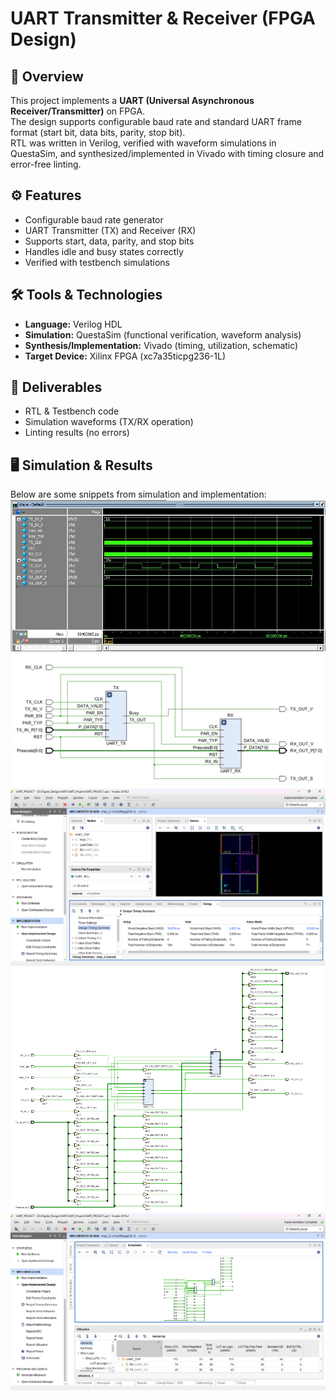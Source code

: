 # UART Transmitter & Receiver (FPGA Design)

## 📖 Overview
This project implements a **UART (Universal Asynchronous Receiver/Transmitter)** on FPGA.  
The design supports configurable baud rate and standard UART frame format (start bit, data bits, parity, stop bit).  
RTL was written in Verilog, verified with waveform simulations in QuestaSim, and synthesized/implemented in Vivado with timing closure and error-free linting.

## ⚙️ Features
- Configurable baud rate generator  
- UART Transmitter (TX) and Receiver (RX)  
- Supports start, data, parity, and stop bits  
- Handles idle and busy states correctly  
- Verified with testbench simulations  

## 🛠️ Tools & Technologies
- **Language:** Verilog HDL  
- **Simulation:** QuestaSim (functional verification, waveform analysis)  
- **Synthesis/Implementation:** Vivado (timing, utilization, schematic)  
- **Target Device:** Xilinx FPGA (xc7a35ticpg236-1L)  

## 🚀 Deliverables
- RTL & Testbench code  
- Simulation waveforms (TX/RX operation)     
- Linting results (no errors)  

## 🖥️ Simulation & Results
Below are some snippets from simulation and implementation:  
![Waveform](https://github.com/Khaled15102002/UART/blob/main/UART_Waveform.jpg)  
![Schematic](https://github.com/Khaled15102002/UART/blob/main/UART.jpg)  
![FPGA_Device & Report Timing](https://github.com/Khaled15102002/UART/blob/main/FPGA_Device%20%26%20Report%20Timing.png)  
![Implementation_schematic](https://github.com/Khaled15102002/UART/blob/main/Implementation_schematic.png) 
![Report Utilization](https://github.com/Khaled15102002/UART/blob/main/Report%20Utilization.png)   
 


